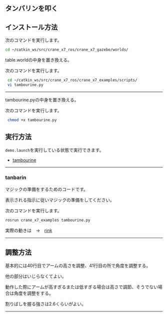 ## タンバリンを叩く

## インストール方法

次のコマンドを実行します。

```sh
cd ~/catkin_ws/src/crane_x7_ros/crane_x7_gazebo/worlds/
```
table.worldの中身を置き換える。

次のコマンドを実行します。
```sh
 cd ~/catkin_ws/src/crane_x7_ros/crane_x7_examples/scripts/
 vi tambourine.py
```
---

tambourine.pyの中身を置き換える。

次のコマンドを実行します。
```sh
 chmod +x tambourine.py
```

## 実行方法

`demo.launch`を実行している状態で実行できます。

- [tambourine](#tambourine)

---

### tanbarin

マジックの準備をするためのコードです。

表示される指示に従いマジックの準備をしてください。

次のコマンドを実行します。

```sh
rosrun crane_x7_examples tambourine.py
```

実際の動きは　→　[rink](https://github.com/knr2/tanbari_model/blob/main/25BEA4EE-1060-4554-AE39-268258D0E60F.gif)

---

## 調整方法

基本的には40行目でアームの高さを調整、41行目の所で角度を調整する。

他の部分はいじらなくてよい。

動作した際にアームが高すぎるまたは低すぎる場合は高さで調節、そうでない場合は角度を調整をする。

割りばしを握る強さは2.6くらいがよい。

---
